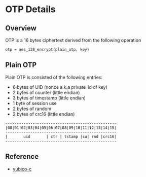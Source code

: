 # OTP Details

## Overview

OTP is a 16 bytes ciphertext derived from the following operation

```
otp = aes_128_encrypt(plain_otp, key)
```

## Plain OTP 

Plain OTP is consisted of the following entries:
- 6 bytes of UID (nonce a.k.a private_id of key)
- 2 bytes of counter (little endian)
- 3 bytes of timestamp (little endian) 
- 1 byte of session use
- 2 bytes of random
- 2 bytes of crc16 (little endian)

```
-------------------------------------------------
|00|01|02|03|04|05|06|07|08|09|10|11|12|13|14|15|
-------------------------------------------------
|       uid       | ctr | tstamp |su| rnd |crc16|
-------------------------------------------------
```

## Reference
- [yubico-c](https://developers.yubico.com/yubico-c/)

